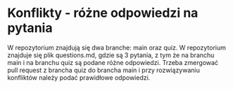 # Konflikty - różne odpowiedzi na pytania

W repozytorium znajdują się dwa branche: main oraz quiz. W repozytorium znajduje się plik questions.md, gdzie są 3 pytania, z tym że na branchu main i na branchu quiz są podane różne odpowiedzi. Trzeba zmergować pull request z brancha quiz do brancha main i przy rozwiązywaniu konfliktów należy podać prawidłowe odpowiedzi. 
